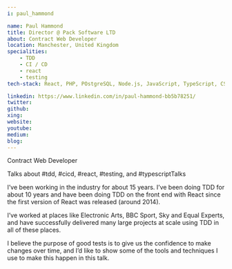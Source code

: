 ```yaml
---
i: paul_hammond

name: Paul Hammond
title: Director @ Pack Software LTD
about: Contract Web Developer
location: Manchester, United Kingdom
specialities:
    - TDD
    - CI / CD
    - react
    - testing
tech-stack: React, PHP, POstgreSQL, Node.js, JavaScript, TypeScript, CSS

linkedin: https://www.linkedin.com/in/paul-hammond-bb5b78251/
twitter: 
github: 
xing: 
website: 
youtube: 
medium: 
blog: 
---
```


Contract Web Developer

Talks about #tdd, #cicd, #react, #testing, and #typescriptTalks 


I’ve been working in the industry for about 15 years. I’ve been doing TDD for about 10 years and have been doing TDD on the front end with React since the first version of React was released (around 2014).

I’ve worked at places like Electronic Arts, BBC Sport, Sky and Equal Experts, and have successfully delivered many large projects at scale using TDD in all of these places.

I believe the purpose of good tests is to give us the confidence to make changes over time, and I’d like to show some of the tools and techniques I use to make this happen in this talk.
